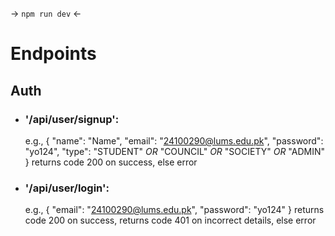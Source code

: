 -> `npm run dev` <-

# Endpoints

## Auth

-   ### '/api/user/signup':
    e.g.,
    {
    "name": "Name",
    "email": "24100290@lums.edu.pk",
    "password": "yo124",
    "type": "STUDENT" _OR_ "COUNCIL" _OR_ "SOCIETY" _OR_ "ADMIN"
    }
    returns code 200 on success,
    else error
-   ### '/api/user/login':
    e.g.,
    {
    "email": "24100290@lums.edu.pk",
    "password": "yo124"
    }
    returns code 200 on success,
    returns code 401 on incorrect details,
    else error
